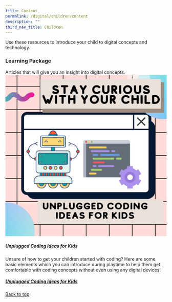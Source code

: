 ```yaml
---
title: Content
permalink: /digital/children/content
description: ""
third_nav_title: Children
---
```

<style type="text/css">
/* Links */
.content a { color: #322987 !important; }
.content a:focus,
.content a:hover { color: #28216c !important; }

/* Button Outline */
.bp-button { padding-left: 1.5rem; padding-right: 1.5rem; }
.bp-button.is-primary-outline { border: 1px solid #322987; color: #322987; background-color: transparent; text-decoration: none; }
.bp-button.is-primary-outline:focus,
.bp-button.is-primary-outline:hover { border: 1px solid #322987; color: #cff2e8; background-color: #322987; text-decoration: none; }

/* Responsive Iframe */
.responsive-iframe { position: absolute; top: 0; left: 0; bottom: 0; right: 0; width: 100%; height: 100%; }
.responsive-iframe-container { position: relative; overflow: hidden; width: 100%; }
.responsive-iframe-container.ratio-16by9 { padding-top: 56.25%; }
.responsive-iframe-container.ratio-4by3 { padding-top: 75%; }
.responsive-iframe-container.ratio-3by2 { padding-top: 66.66%; }
.responsive-iframe-container.ratio-1by1 { padding-top: 100%; }
</style>
Use these resources to introduce your child to digital concepts and technology.

<h3><b>Learning Package</b></h3>
Articles that will give you an insight into digital concepts.

<img src="/Images/Digital/Teens/UnpluggedCodingIdeas.jpg" alt="cover image">

<h5><b>Unplugged Coding Ideas for Kids</b></h5>
Unsure of how to get your children started with coding? 
Here are some basic elements which you can introduce during playtime to help them get comfortable with coding concepts without even using any digital devices!
<h5><a href="https://childrenandteens.nlb.gov.sg/diy-resources/primary/stay-curious-with-your-child">Unplugged Coding Ideas for Kids</a></h5>

<p class="has-text-right margin--top--xl"><a href="#main-content">Back to top</a></p>
